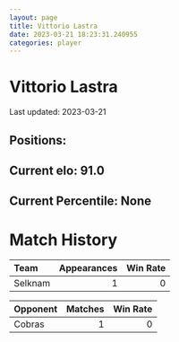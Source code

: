```yaml
---  
layout: page  
title: Vittorio Lastra  
date: 2023-03-21 18:23:31.240955  
categories: player  
---
```

# Vittorio Lastra


Last updated: 2023-03-21
## Positions: 

## Current elo: 91.0

## Current Percentile: None

# Match History


| Team    |   Appearances |   Win Rate |
|:--------|--------------:|-----------:|
| Selknam |             1 |          0 |

| Opponent   |   Matches |   Win Rate |
|:-----------|----------:|-----------:|
| Cobras     |         1 |          0 |